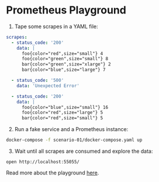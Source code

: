 # Prometheus Playground

1. Tape some scrapes in a YAML file:

```yaml
scrapes:
  - status_code: '200'
    data: |
      foo{color="red",size="small"} 4
      foo{color="green",size="small"} 8
      bar{color="green",size="xlarge"} 2
      bar{color="blue",size="large"} 7

  - status_code: '500'
    data: 'Unexpected Error'

  - status_code: '200'
    data: |
      foo{color="blue",size="small"} 16
      foo{color="red",size="large"} 5
      bar{color="red",size="small"} 5
```

2. Run a fake service and a Prometheus instance:

```bash
docker-compose -f scenario-01/docker-compose.yaml up
```

3. Wait until all scrapes are consumed and explore the data:

```
open http://localhost:55055/
```

Read more about the playground <a href="https://iximiuz.com/en/posts/prometheus-learning-promql/">here</a>.

